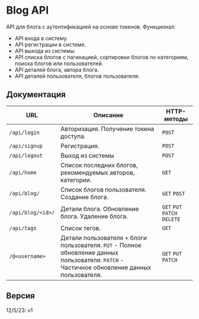 # Blog API

API для блога с аутентификацией на основе токенов. Функционал:
* API входа в систему.
* API регистрации в системе.
* API выхода из системы. 
* API списка блогов с пагинацией, сортировки блогов по категориям, поиска блогов 
или пользователей.
* API деталей блога, автора блога.
* API деталей пользователя, блогов пользователя.

## Документация
URL | Описание | HTTP-методы
--- | --- | ---
`/api/login` | Авторизация. Получение токена доступа. | `POST`
`/api/signup` | Регистрация. | `POST`
`/api/logout` | Выход из системы | `POST`
`/api/home` | Список последних блогов, рекомендуемых авторов, категории.| `GET`
`/api/blog/` | Список блогов пользователя. Создание блога. | `GET` `POST`
`/api/blog/<id>/` | Детали блога. Обновление блога. Удаление блога. | `GET` `PUT` `PATCH` `DELETE`
`/api/tags` | Список тегов. | `GET`
`/@<username>` | Детали пользователя + блоги пользователя. `PUT` - Полное обновление данных пользователя. `PATCH` - Частичное обновление данных пользователя. | `GET` `PUT` `PATCH`

## Версия
12/5/23: v1
